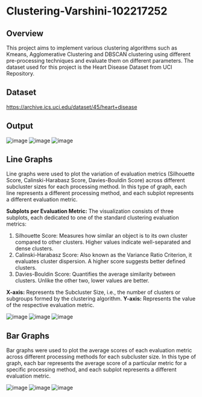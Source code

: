 # Clustering-Varshini-102217252

## Overview
This project aims to implement various clustering algorithms such as Kmeans, Agglomerative Clustering and DBSCAN clustering using different pre-processing techniques and evaluate them on different parameters. The dataset used for this project is the Heart Disease Dataset from UCI Repository.

## Dataset
https://archive.ics.uci.edu/dataset/45/heart+disease

## Output
![image](https://github.com/user-attachments/assets/b5f706f1-e57a-4c58-a6b0-5a503d1e2c9c)
![image](https://github.com/user-attachments/assets/4ff5f8d0-c688-47b1-802c-5692de7dd5a0)
![image](https://github.com/user-attachments/assets/a70603a6-a93b-4a86-9f58-6d9eb01f52b7)

## Line Graphs
Line graphs were used to plot the variation of evaluation metrics (Silhouette Score, Calinski-Harabasz Score, Davies-Bouldin Score) across different subcluster sizes for each processing method. In this type of graph, each line represents a different processing method, and each subplot represents a different evaluation metric.

**Subplots per Evaluation Metric:** The visualization consists of three subplots, each dedicated to one of the standard clustering evaluation metrics:
  1. Silhouette Score: Measures how similar an object is to its own cluster compared to other clusters. Higher values indicate well-separated and dense clusters.
  2. Calinski-Harabasz Score: Also known as the Variance Ratio Criterion, it evaluates cluster dispersion. A higher score suggests better defined clusters.
  3. Davies-Bouldin Score: Quantifies the average similarity between clusters. Unlike the other two, lower values are better.

**X-axis:** Represents the Subcluster Size, i.e., the number of clusters or subgroups formed by the clustering algorithm.
**Y-axis:** Represents the value of the respective evaluation metric.

![image](https://github.com/user-attachments/assets/9d68d739-f69a-42cd-a9a3-e5e2d15b859b)
![image](https://github.com/user-attachments/assets/527c1028-8411-4865-8f81-7d68d11c9543)
![image](https://github.com/user-attachments/assets/a1af27ea-6c1b-4fa7-b685-29d4d741d920)

## Bar Graphs
Bar graphs were used to plot the average scores of each evaluation metric across different processing methods for each subcluster size. In this type of graph, each bar represents the average score of a particular metric for a specific processing method, and each subplot represents a different evaluation metric.

![image](https://github.com/user-attachments/assets/0fe8af3a-e842-4f15-8894-b3236e422cee)
![image](https://github.com/user-attachments/assets/c11af93c-b30a-4627-ac87-9de5a13d932b)
![image](https://github.com/user-attachments/assets/bb14d297-9ecd-4e01-b8e8-06603ba32608)
